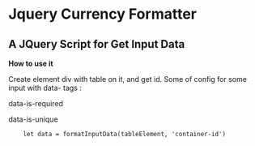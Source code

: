 Jquery Currency Formatter
=========================

A JQuery Script for Get Input Data
------------------------------------------------------------

**How to use it**

Create element div with table on it, and get id. Some of config for some input with data- tags :

data-is-required

data-is-unique

```
    let data = formatInputData(tableElement, 'container-id')
```